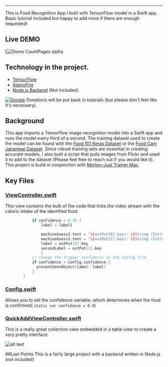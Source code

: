 
------

This is Food Recognition App I built with TensorFlow model in a Swift app.  Basic tutorial included but happy to add more if there are enough requested!

## Live DEMO

[![Demo CountPages alpha](https://media.giphy.com/media/3oFzlZ1zrgQ9TXtoXK/giphy.gif)


## Technology in the project.

 - [TensorFlow](https://github.com/tensorflow/tensorflow)
 - [AlamoFire](https://github.com/Alamofire/Alamofire)
 - [Node.js Backend](https://github.com/balderdashy/sails) (Not Included)
 

[![Donate](https://img.shields.io/badge/Donate-PayPal-green.svg)](https://www.paypal.me/https://www.paypal.me/bfmarks)
Donations will be put back in tutorials (but please don't feel like it's necessary).

## Background

This app imports a Tensorflow image recognition model into a Swift app and runs the model every third of a second.  The training dataset used to create the model can be found with the [Food 101 Keras Dataset](https://github.com/stratospark/food-101-keras) or the [Food Cam Japanese Dataset](http://foodcam.mobi/dataset100.html).  Since robust training sets are essential in creating accurate models, I also built a script that pulls images from Flickr and used it to add to the dataset (Please feel free to reach out if you would like it).  This project is build in conjenction with [Morten-Just Trainer Mac](https://github.com/mortenjust/trainer-mac/).

## Key Files
### [ViewController.swift](https://github.com/BFMarks/snapdiet/blob/master/Tensorswift/ViewController.swift)
This view contains the bulk of the code that links the video stream with the caloric intake of the identified food.   

```swift
            if confidence > 0.10 {
                label = label1

                machineGuess2.text = "\(outPut[0].key): \(String (Int(outPut[0].value)))%"
                machineGuess3.text = "\(outPut[1].key): \(String (Int(outPut[1].value)))%"
                label = outPut[0].key
                secondLabel = outPut[1].key
                }            
            // change the trigger confidence in the Config file
            if confidence > Config.confidence {
              presentSeenObject(label: label)
            }
        }
```        

### [Config.swift](https://github.com/BFMarks/snapdiet/blob/master/Config.swift)
Allows you to set the confidence variable, which determines when the food is confirmed( ```static var confidence = 0.9```)


### [QuickAddViewController.swift](https://github.com/BFMarks/snapdiet/blob/master/Tensorswift/QuickAddViewController.swift)
This is a really great collection view embedded in a table view to create a very pretty interface.

![alt text](https://www.evernote.com/shard/s689/sh/eb39aeb8-40c7-48fc-a73e-df33ea6a1ce2/ab62f01bb895de2e/res/29baaf54-039f-4ed2-abc6-e7d5dbb8c256/skitch.png?resizeSmall&width=832)

##Last Points
This is a fairly large project with a backend written in Node.js (not included)
